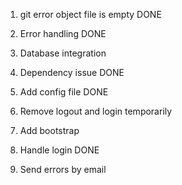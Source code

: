 1. git error object file is empty DONE

2. Error handling DONE

3. Database integration

4. Dependency issue DONE

5. Add config file DONE

6. Remove logout and login temporarily

7. Add bootstrap

8. Handle login DONE

9. Send errors by email

